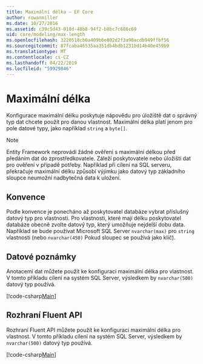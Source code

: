 ```yaml
---
title: Maximální délka – EF Core
author: rowanmiller
ms.date: 10/27/2016
ms.assetid: c39c5d43-018d-48b8-94f2-b8bc7c686c69
uid: core/modeling/max-length
ms.openlocfilehash: 3220518cb0a409b6e802d2f3a98acdb949ffbf56
ms.sourcegitcommit: 87fcaba46535aa351db4bdb1231bd14b40e459b9
ms.translationtype: MT
ms.contentlocale: cs-CZ
ms.lasthandoff: 04/22/2019
ms.locfileid: "59929846"
---
```

# <a name="maximum-length"></a>Maximální délka

Konfigurace maximální délku poskytuje nápovědu pro úložiště dat o správný typ dat chcete použít pro danou vlastnost. Maximální délka platí jenom pro pole datové typy, jako například `string` a `byte[]`.

> [!NOTE]  
> Entity Framework neprovádí žádné ověření s maximální délkou před předáním dat do zprostředkovatele. Záleží poskytovatele nebo úložišti dat pro ověření v případě potřeby. Například při cílení na SQL serveru, překračuje maximální délku způsobí výjimku jako datový typ základního sloupce neumožní nadbytečná data k uložení.

## <a name="conventions"></a>Konvence

Podle konvence je ponecháno až poskytovatel databáze vybrat příslušný datový typ pro vlastnosti. Pro vlastnosti, které mají délku poskytovatel databáze obecně zvolte datový typ, který umožňuje nejdelší dobu data. Například se bude používat Microsoft SQL Server `nvarchar(max)` pro `string` vlastnosti (nebo `nvarchar(450)` Pokud sloupec se používá jako klíč).

## <a name="data-annotations"></a>Datové poznámky

Anotacemi dat můžete použít ke konfiguraci maximální délka pro vlastnost. V tomto příkladu cílení na systém SQL Server, výsledkem by `nvarchar(500)` datový typ používá.

[!code-csharp[Main](../../../samples/core/Modeling/DataAnnotations/Samples/MaxLength.cs?highlight=14)]

## <a name="fluent-api"></a>Rozhraní Fluent API

Rozhraní Fluent API můžete použít ke konfiguraci maximální délka pro vlastnost. V tomto příkladu cílení na systém SQL Server, výsledkem by `nvarchar(500)` datový typ používá.

[!code-csharp[Main](../../../samples/core/Modeling/FluentAPI/Samples/MaxLength.cs?highlight=11-13)]
